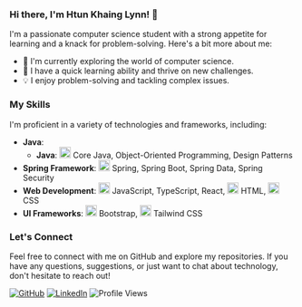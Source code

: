 ### Hi there, I'm Htun Khaing Lynn! 👋

I'm a passionate computer science student with a strong appetite for learning and a knack for problem-solving. Here's a bit more about me:

- 🔭 I'm currently exploring the world of computer science.
- 🌱 I have a quick learning ability and thrive on new challenges.
- 💡 I enjoy problem-solving and tackling complex issues.

### My Skills

I'm proficient in a variety of technologies and frameworks, including:

- **Java**: 
  - **Java**: <img src="https://img.icons8.com/color/48/java-coffee-cup-logo--v1.png" width="20" height="20" />
 Core Java, Object-Oriented Programming, Design Patterns
- **Spring Framework**:
  <img src="https://img.icons8.com/color/48/spring-logo.png" width="20" height="20" /> Spring, Spring Boot, Spring Data, Spring Security
- **Web Development**:
  <img src="https://cdn.jsdelivr.net/npm/simple-icons@v3/icons/javascript.svg" width="20" height="20" /> JavaScript, TypeScript, React,
  <img src="https://cdn.jsdelivr.net/npm/simple-icons@v3/icons/html5.svg" width="20" height="20" /> HTML, 
  <img src="https://cdn.jsdelivr.net/npm/simple-icons@v3/icons/css3.svg" width="20" height="20" /> CSS
- **UI Frameworks**:
  <img src="https://cdn.jsdelivr.net/npm/simple-icons@v3/icons/bootstrap.svg" width="20" height="20" /> Bootstrap, 
  <img src="https://cdn.jsdelivr.net/npm/simple-icons@v3/icons/tailwindcss.svg" width="20" height="20" /> Tailwind CSS

### Let's Connect

Feel free to connect with me on GitHub and explore my repositories. If you have any questions, suggestions, or just want to chat about technology, don't hesitate to reach out!

[![GitHub](https://img.shields.io/github/followers/htunkhainglynn?style=social)](https://github.com/htunkhainglynn)
[![LinkedIn](https://img.shields.io/badge/LinkedIn-Connect-blue)](https://www.linkedin.com/in/htun-khaing-lynn-a496b31a7/)
![Profile Views](https://komarev.com/ghpvc/?username=htunkhainglynn)
